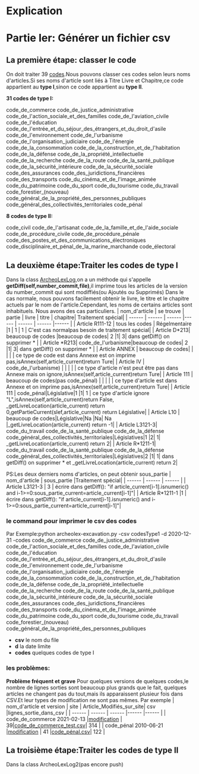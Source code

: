 Explication 
================

# Partie Ier: Générer un fichier csv
## La première étape: classer le code
On doit traiter 39 [codes](codes.txt).Nous pouvons classer ces codes selon leurs noms d'articles.Si ses noms d'article sont liés à Titre Livre et Chapitre,ce code appartient au **type I**,sinon ce code appartient au **type II**.

**31 codes de type I:**  

code_de_commerce code_de_justice_administrative code_de_l'action_sociale_et_des_familles code_de_l'aviation_civile code_de_l'éducation code_de_l'entrée_et_du_séjour_des_étrangers_et_du_droit_d'asile code_de_l'environnement code_de_l'urbanisme code_de_l'organisation_judiciaire code_de_l'énergie code_de_la_consommation code_de_la_construction_et_de_l'habitation code_de_la_défense code_de_la_propriété_intellectuelle code_de_la_recherche code_de_la_route code_de_la_santé_publique code_de_la_sécurité_intérieure code_de_la_sécurité_sociale code_des_assurances code_des_juridictions_financières code_des_transports code_du_cinéma_et_de_l'image_animée code_du_patrimoine code_du_sport code_du_tourisme code_du_travail code_forestier_(nouveau) code_général_de_la_propriété_des_personnes_publiques code_général_des_collectivités_territoriales code_pénal

**8 codes de type II:**  

code_civil code_de_l'artisanat code_de_la_famille_et_de_l'aide_sociale code_de_procédure_civile code_de_procédure_pénale code_des_postes_et_des_communications_électroniques code_disciplinaire_et_pénal_de_la_marine_marchande code_électoral

## La deuxième étape:Traiter les codes de type I
Dans la class [ArcheoLexLog](ArcheoLexLog.py),on a un méthode qui s'appelle **getDiff(self,number_commit,file)**,il imprime tous les articles de la version du number_commit qui sont modiffiés(ou Ajoutés ou Supprimés) 
Dans le cas normale, nous pouvons facilement obtenir le livre, le titre et le chapitre actuels par le nom de l'article.Cependant, les noms de certains articles sont inhabituels. Nous avons des cas particuliers. 
| nom_d'article | se trouve | partie | livre | titre | chapitre| Traitement spécial|
| ------ | ------ | ------ |------ | ------ | ------ |------ | 
| Article R111-12 | tous les codes | Régelmentaire |1 | 1 | 1 | C'est cas normalpas besoin de traitement spécial|
| Article D\*213| beaucoup de codes |beaucoup de codes| 2 |1| 3| dans getDiff() on supprimer \* |
| Article *R213| code_de_l'urbanisme|beaucoup de codes| 2 |1| 3| dans getDiff() on supprimer \* |
| Article ANNEX | beaucoup de codes|  | |  |  | ce type de code est dans Annexe est on imprime pas,isAnnex(self,article_current)return Ture|
| Article IV | code_de_l'urbanisme) |  | |  |  | ce type d'article n'est peut être pas dans Annexe mais on ignore,isAnnex(self,article_current)return Ture|
| Article 111 | beaucoup de codes(pas code_pénal) |  | |  |  | ce type d'article est dans Annexe et on imprime pas,isAnnex(self,article_current)return Ture|
| Article 111 | code_pénal|Législative|1 |1| 1 | ce type d'article ignore "L",isAnnex(self,article_current)return False, _getLivreLocation(article_current) return 0,getPartieCurrent(slef,article_current) return Législative|
| Article L10 | beaucoup de codes|Législative|Na |Na| Na |_getLivreLocation(article_current) return -1|
| Article L3121-3| code_du_travail code_de_la_santé_publique code_de_la_défense code_général_des_collectivités_territoriales|Législatives|1 |2| 1| _getLivreLocation(article_current) return 2|
| Article R\*1211-1| code_du_travail code_de_la_santé_publique code_de_la_défense code_général_des_collectivités_territoriales|Législatives|2 |1| 1| dans getDiff() on supprimer \* et _getLivreLocation(article_current) return 2|

PS:Les deux derniers noms d'articles, on peut obtenir sous_partie
| nom_d'article | sous_partie |Traitement spécial|
| ------ | ------ | ------ |
| Article L3121-3 | 3 | écrire dans getDiff(): "if article_current[i-1].isnumeric() and i-1>=0:sous_partie_current=article_current[i-1]"|
| Article R\*1211-1 |1 | écrire dans getDiff(): "if article_current[i-1].isnumeric() and i-1>=0:sous_partie_current=article_current[i-1]"|

### le command pour imprimer le csv des codes
Par Exemple:python archeolex-excavation.py -csv codesType1 -d 2020-12-31 -codes code_de_commerce code_de_justice_administrative code_de_l'action_sociale_et_des_familles code_de_l'aviation_civile code_de_l'éducation code_de_l'entrée_et_du_séjour_des_étrangers_et_du_droit_d'asile code_de_l'environnement code_de_l'urbanisme code_de_l'organisation_judiciaire code_de_l'énergie code_de_la_consommation code_de_la_construction_et_de_l'habitation code_de_la_défense code_de_la_propriété_intellectuelle code_de_la_recherche code_de_la_route code_de_la_santé_publique code_de_la_sécurité_intérieure code_de_la_sécurité_sociale code_des_assurances code_des_juridictions_financières code_des_transports code_du_cinéma_et_de_l'image_animée code_du_patrimoine code_du_sport code_du_tourisme code_du_travail code_forestier_(nouveau) code_général_de_la_propriété_des_personnes_publiques

- **csv** le nom du file
- **d** la date limite
- **codes** quelques codes de type I

### les problèmes:
**Problème fréquent et grave**
Pour quelques versions de quelques codes,le nombre de lignes sorties sont beaucoup plus grands que le fait, quelques articles ne changent pas du tout,mais ils apparaissent plusieur fois dans CSV.Et leur types de modification ne sont pas mêmes.
Par exemple
| nom_d'article et version | site | Article_Modifiés_sur_site| csv |lignes_sortie_dans_csv |
| ------ | ------ | ------ |------ |------ |
| code_de_commerce 2021-02-13 |[modification](https://archeo-lex.fr/codes/code_de_commerce/2021-02-13/modifications) | 39|[code_de_commerce_test.csv](code_de_commerce_test.csv)| 314 |
| code_pénal 2010-06-21 |[modification](https://archeo-lex.fr/codes/code_p%C3%A9nal/2010-06-21/modifications) | 41 |[code_pénal.csv](code_pénal.csv)| 122 |



## La troisième étape:Traiter les codes de type II

Dans la class ArcheoLexLog2(pas encore push)
